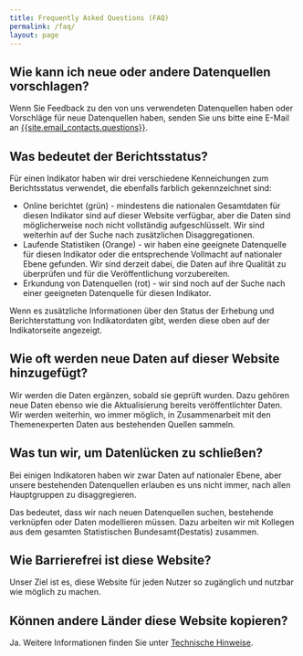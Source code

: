 ```yaml
---
title: Frequently Asked Questions (FAQ)
permalink: /faq/
layout: page
---
```


## Wie kann ich neue oder andere Datenquellen vorschlagen?
Wenn Sie Feedback zu den von uns verwendeten Datenquellen haben oder Vorschläge für neue Datenquellen haben, senden Sie uns bitte eine E-Mail an <a href="mailto:{{site.email_contacts.questions}}">{{site.email_contacts.questions}}</a>.

## Was bedeutet der Berichtsstatus?
Für einen Indikator haben wir drei verschiedene Kenneichungen zum Berichtsstatus verwendet, die ebenfalls farblich gekennzeichnet sind:

* Online berichtet (grün) - mindestens die nationalen Gesamtdaten für diesen Indikator sind auf dieser Website verfügbar, aber die Daten sind möglicherweise noch nicht vollständig aufgeschlüsselt. Wir sind weiterhin auf der Suche nach zusätzlichen Disaggregationen.
* Laufende Statistiken (Orange) - wir haben eine geeignete Datenquelle für diesen Indikator oder die entsprechende Vollmacht auf nationaler Ebene gefunden. Wir sind derzeit dabei, die Daten auf ihre Qualität zu überprüfen und für die Veröffentlichung vorzubereiten.
* Erkundung von Datenquellen (rot) - wir sind noch auf der Suche nach einer geeigneten Datenquelle für diesen Indikator.

Wenn es zusätzliche Informationen über den Status der Erhebung und Berichterstattung von Indikatordaten gibt, werden diese oben auf der Indikatorseite angezeigt.

## Wie oft werden neue Daten auf dieser Website hinzugefügt?
Wir werden die Daten ergänzen, sobald sie geprüft wurden. Dazu gehören neue Daten ebenso wie die Aktualisierung bereits veröffentlichter Daten. Wir werden weiterhin, wo immer möglich, in Zusammenarbeit mit den Themenexperten Daten aus bestehenden Quellen sammeln.

## Was tun wir, um Datenlücken zu schließen?
Bei einigen Indikatoren haben wir zwar Daten auf nationaler Ebene, aber unsere bestehenden Datenquellen erlauben es uns nicht immer, nach allen Hauptgruppen zu disaggregieren.

Das bedeutet, dass wir nach neuen Datenquellen suchen, bestehende verknüpfen oder Daten modellieren müssen. Dazu arbeiten wir mit Kollegen aus dem gesamten Statistischen Bundesamt(Destatis) zusammen.

## Wie Barrierefrei ist diese Website?
Unser Ziel ist es, diese Website für jeden Nutzer so zugänglich und nutzbar wie möglich zu machen.

## Können andere Länder diese Website kopieren?
Ja. Weitere Informationen finden Sie unter [Technische Hinweise](https://g205sdgs.github.io/sdg-indicators/guidance/).

<!-- DO NOT REMOVE ANYTHING BELOW THIS LINE -->
<script type='text/javascript'>
document.addEventListener("DOMContentLoaded", function () {
  $('#main-content h2').addClass('roleHeader');
 	$('#main-content h2').attr({
 	  'tabindex': 0,
 	  'role': 'button'
 	});
 	$('.roleHeader').click(function () {
 	  $(this).nextUntil('h2').stop(true, true).slideToggle();
	 }).nextUntil('h2').hide();
	 $('.roleHeader').keypress(function (e) {
 	  if (e.which == 13) { // Enter key pressed
			   $(this).trigger('click');
		  }
	 });
})
 </script>
